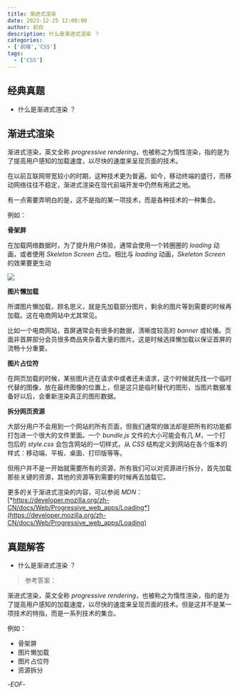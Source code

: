 ```yaml
---
title: 渐进式渲染
date: 2023-12-25 12:00:00
author: 初白
description: 什么是渐进式渲染 ？
categories:
- ['前端','CSS']
tags:
  - ['CSS']
---
```


## 经典真题

- 什么是渐进式渲染 ？

## 渐进式渲染

渐进式渲染，英文全称 *progressive rendering*，也被称之为惰性渲染，指的是为了提高用户感知的加载速度，以尽快的速度来呈现页面的技术。

在以前互联网带宽较小的时期，这种技术更为普遍。如今，移动终端的盛行，而移动网络往往不稳定，渐进式渲染在现代前端开发中仍然有用武之地。

有一点需要弄明白的是，这不是指的某一项技术，而是各种技术的一种集合。

例如：

**骨架屏**

在加载网络数据时，为了提升用户体验，通常会使用一个转圈圈的 *loading* 动画，或者使用 *Skeleton Screen* 占位。相比与 *loading* 动画，*Skeleton Screen* 的效果要更生动

![](https://xiejie-typora.oss-cn-chengdu.aliyuncs.com/2021-09-13-081721.png)



**图片懒加载**

所谓图片懒加载，顾名思义，就是先加载部分图片，剩余的图片等到需要的时候再加载。这在电商网站中尤其常见。

比如一个电商网站，首屏通常会有很多的数据，清晰度较高的 *banner* 或轮播。页面非首屏部分会员很多商品夹杂着大量的图片。这是时候选择懒加载以保证首屏的流畅十分重要。

**图片占位符**

在网页加载的时候，某些图片还在请求中或者还未请求，这个时候就先找一个临时代替的图像，放在最终图像的位置上，但是这只是临时替代的图形，当图片数据准备好以后，会重新渲染真正的图形数据。

**拆分网页资源**

大部分用户不会用到一个网站的所有页面，但我们通常的做法却是把所有的功能都打包进一个很大的文件里面。一个 *bundle.js* 文件的大小可能会有几 *M*，一个打包后的 *style.css* 会包含网站的一切样式，从 *CSS* 结构定义到网站在各个版本的样式：移动端、平板、桌面、打印版等等。

但用户并不是一开始就需要所有的资源，所有我们可以对资源进行拆分，首先加载那些关键的资源，其他的资源等到需要的时候再去加载它。

更多的关于渐进式渲染的内容，可以参阅 *MDN*：[*https://developer.mozilla.org/zh-CN/docs/Web/Progressive_web_apps/Loading*](https://developer.mozilla.org/zh-CN/docs/Web/Progressive_web_apps/Loading)

## 真题解答

- 什么是渐进式渲染 ？

> 参考答案：

渐进式渲染，英文全称 *progressive rendering*，也被称之为惰性渲染，指的是为了提高用户感知的加载速度，以尽快的速度来呈现页面的技术。但是这并不是某一项技术的特指，而是一系列技术的集合。

例如：



- 骨架屏
- 图片懒加载
- 图片占位符
- 资源拆分

-*EOF*-

